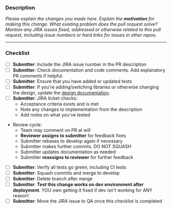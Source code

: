 ### Description

_Please explain the changes you made here._
_Explain the **motivation** for making this change. What existing problem does the pull request solve?_
_Mention any JIRA issues fixed, addressed or otherwise related to this pull request, including issue numbers or hard links for issues in other repos._

----

### Checklist

- [ ] **Submitter**: Include the JIRA issue number in the PR description
- [ ] **Submitter**: Check documentation and code comments. Add explanatory PR comments if helpful.
- [ ] **Submitter**: Ensure that you have added or updated tests
- [ ] **Submitter**: If you're adding/switching libraries or otherwise changing the design, update the [design documentation](https://broadinstitute.atlassian.net/wiki/pages/viewpage.action?pageId=189431877).
- [ ] **Submitter**: JIRA ticket checks:
  * Acceptance criteria exists and is met
  * Note any changes to implementation from the description
  * Add notes on what you've tested
* Review cycle:
  * Team may comment on PR at will
  * **Reviewer assigns to submitter** for feedback fixes
  * Submitter rebases to develop again if necessary
  * Submitter makes further commits. DO NOT SQUASH
  * Submitter updates documentation as needed
  * Submitter **reassigns to reviewer** for further feedback
- [ ] **Submitter**: Verify all tests go green, including CI tests
- [ ] **Submitter**: Squash commits and merge to develop
- [ ] **Submitter**: Delete branch after merge
- [ ] **Submitter**: **Test this change works on dev environment after deployment**. YOU own getting it fixed if dev isn't working for ANY reason!
- [ ] **Submitter**: Move the JIRA issue to QA once this checklist is completed
